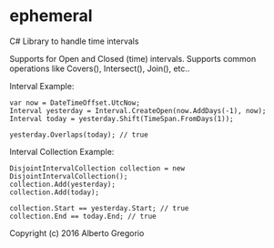 # ephemeral
C# Library to handle time intervals

Supports for Open and Closed (time) intervals.
Supports common operations like Covers(), Intersect(), Join(), etc..


Interval Example:

```
var now = DateTimeOffset.UtcNow;
Interval yesterday = Interval.CreateOpen(now.AddDays(-1), now);
Interval today = yesterday.Shift(TimeSpan.FromDays(1));

yesterday.Overlaps(today); // true
```

Interval Collection Example:

```
DisjointIntervalCollection collection = new DisjointIntervalCollection();
collection.Add(yesterday);
collection.Add(today);

collection.Start == yesterday.Start; // true
collection.End == today.End; // true

```


Copyright (c) 2016 Alberto Gregorio

